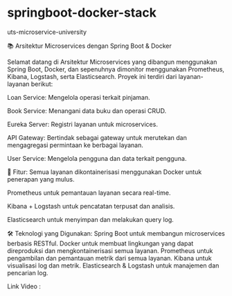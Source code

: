 # springboot-docker-stack
uts-microservice-university

📚 Arsitektur Microservices dengan Spring Boot & Docker

Selamat datang di Arsitektur Microservices yang dibangun menggunakan Spring Boot, Docker, dan sepenuhnya dimonitor menggunakan Prometheus, Kibana, Logstash, serta Elasticsearch. Proyek ini terdiri dari layanan-layanan berikut:

Loan Service: Mengelola operasi terkait pinjaman.

Book Service: Menangani data buku dan operasi CRUD.

Eureka Server: Registri layanan untuk microservices.

API Gateway: Bertindak sebagai gateway untuk merutekan dan mengagregasi permintaan ke berbagai layanan.

User Service: Mengelola pengguna dan data terkait pengguna.

🚀 Fitur:
Semua layanan dikontainerisasi menggunakan Docker untuk penerapan yang mulus.

Prometheus untuk pemantauan layanan secara real-time.

Kibana + Logstash untuk pencatatan terpusat dan analisis.

Elasticsearch untuk menyimpan dan melakukan query log.

🛠️ Teknologi yang Digunakan:
Spring Boot untuk membangun microservices berbasis RESTful.
Docker untuk membuat lingkungan yang dapat direproduksi dan mengkontainerisasi semua layanan.
Prometheus untuk pengambilan dan pemantauan metrik dari semua layanan.
Kibana untuk visualisasi log dan metrik.
Elasticsearch & Logstash untuk manajemen dan pencarian log.

Link Video : 
